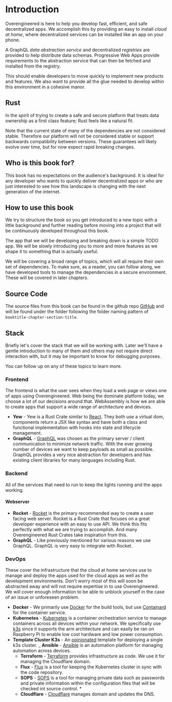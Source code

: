 # Introduction

Overengineered is here to help you develop fast, efficient, and safe
decentralized apps. We accomplish this by providing an easy to install _cloud
at home_, where decentralized services can be installed like an app on your
phone.

A GraphQL _data abstraction service_ and decentralized _registries_ are
provided to help distribute data schemas. Progressive Web Apps provide
requirements to the abstraction service that can then be fetched and installed
from the registry.

This should enable developers to move quickly to implement new products and
features. We also want to provide all the glue needed to develop within this
environment in a cohesive manor.

## Rust

In the spirit of trying to create a safe and secure platform that treats data
ownership as a first class feature; Rust feels like a natural fit.

Note that the current state of many of the dependencies are not considered
stable. Therefore our platform will not be considered stable or support
backwards compatibility between versions. These guarantees will likely evolve
over time, but for now expect rapid breaking changes.

## Who is this book for?

This book has no expectations on the audience's background. It is ideal for any
developer who wants to quickly deliver decentralized apps or who are just
interested to see how this landscape is changing with the next generation of
the internet.

## How to use this book

We try to structure the book so you get introduced to a new topic with a little
background and further reading before moving into a project that will be
continuously developed throughout this book.

The app that we will be developing and breaking down is a simple TODO app. We
will be slowly introducing you to more and more features as we shape it to
something that is actually useful.

We will be covering a broad range of topics, which will all require their own
set of dependencies. To make sure, as a reader, you can follow along, we have
developed tools to manage the dependencies in a secure environment. These will
be covered in later chapters.

## Source Code

The source files from this book can be found in the github repo
[GitHub](https://github.com/overengineered/docs) and will be found under the
folder following the folder naming pattern of
`booktitle-chapter-section-title`.

## Stack

Briefly let's cover the stack that we will be working with. Later we'll have a
gentle introduction to many of them and others may not require direct
interaction with, but it may be important to know for debugging purposes.

You can follow up on any of these topics to learn more.

### Frontend

The frontend is what the user sees when they load a web page or views one of
apps using Overengineered. Web being the dominate platform today, we choose a
lot of our decisions around that. WebAssembly is how we are able to create apps
that support a wide range of architecture and devices.

- **Yew** - Yew is a Rust Crate similar to [React](https://reactjs.org/). They
  both use a virtual dom, components return a JSX like syntax and have both a
  class and functional implementation with hooks into state and lifecycle
  management.
- **GraphQL** - [GraphQL](https://graphql.org/) was chosen as the primary
  server / client communication to minimize network traffic. With the ever
  growing number of devices we want to keep payloads as small as possible.
  GraphQL provides a very nice abstraction for developers and has existing
  client libraries for many languages including Rust.

### Backend

All of the services that need to run to keep the lights running and the apps
working.

#### Webserver

- **Rocket** - [Rocket](https://rocket.rs/) is the primary recommended way to
  create a user facing web server. Rocket is a Rust Crate that focuses on a great
  developer experience with an easy to use API. We think this fits perfectly
  with what we are trying to accomplish. And many Overengineered Rust Crates
  take inspiration from this.
- **GraphQL** - Like previously mentioned for various reasons we use GraphQL.
  GraphQL is very easy to integrate with Rocket.

### DevOps

These cover the infrastructure that the cloud at home services use to manage
and deploy the apps used for the cloud apps as well as the development
environments. Don't worry most of this will soon be abstracted away and will
not require expertise in to use Overengineered. We will cover enough
information to be able to unblock yourself in the case of an issue or
unforeseen problem.

- **Docker** - We primarily use [Docker](https://docker.com/) for the build
  tools, but use [Containard](https://containerd.io/) for the container
  service.
- **Kubernetes** - [Kubernetes](https://kubernetes.io/) is a container
  orchestration service to manage containers across all devices within your
  network. We specifically use [k3s](https://k3s.io/) since it supports the arm
  architecture and can easily be ran on Raspberry Pi to enable low cost
  hardware and low power consumption.
- **Template Cluster K3s** - An
  [opinionated](https://github.com/k8s-at-home/template-cluster-k3s)
  template for deploying a single k3s cluster.
  \_ **Ansible** - [Ansible](https://ansible.com/) is an automation platform for
  managing automation across devices.
  - **Terraform** - [Terraform](https://terraform.io/) provides infrastructure
    as code. We
    use it for managing the Cloudflare domain.
  - **Flux** - [Flux](https://fluxcd.io/docs/) is a tool for keeping the
    Kubernetes cluster
    in sync with the code repository.
  - **SOPS** - [SOPS](https://github.com/mozilla/sops) is a tool for managing
    private data such as passwords and private information within the
    configuration files that will be checked int source control. \*
  - **Cloudflare** - [Cloudflare](https://cloudflare.com/) manages domain and
    updates the DNS.
